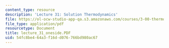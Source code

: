 ```yaml
---
content_type: resource
description: 'Lecture 31: Solution Thermodynamics'
file: https://ol-ocw-studio-app-qa.s3.amazonaws.com/courses/3-00-thermodynamics-of-materials-fall-2002/54fc8be464a3f16dd076766bd980ac67_lecture_31_oneside.PDF
file_type: application/pdf
resourcetype: Document
title: lecture_31_oneside.PDF
uid: 54fc8be4-64a3-f16d-d076-766bd980ac67
---
```

